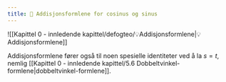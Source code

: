 ```yaml
---
title: 📄 Addisjonsformlene for cosinus og sinus
---
```

![[Kapittel 0 - innledende kapittel/defogteo/💡Addisjonsformlene|💡Addisjonsformlene]]

Addisjonsformlene fører også til noen spesielle identiteter ved å la $s = t$, nemlig [[Kapittel 0 - innledende kapittel/5.6 Dobbeltvinkel-formlene|dobbeltvinkel-formlene]].